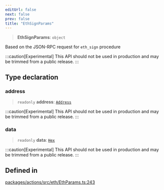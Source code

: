 ```yaml
---
editUrl: false
next: false
prev: false
title: "EthSignParams"
---
```


> **EthSignParams**: `object`

Based on the JSON-RPC request for `eth_sign` procedure

:::caution[Experimental]
This API should not be used in production and may be trimmed from a public release.
:::

## Type declaration

### address

> `readonly` **address**: [`Address`](/reference/tevm/actions/type-aliases/address/)

:::caution[Experimental]
This API should not be used in production and may be trimmed from a public release.
:::

### data

> `readonly` **data**: [`Hex`](/reference/tevm/actions/type-aliases/hex/)

:::caution[Experimental]
This API should not be used in production and may be trimmed from a public release.
:::

## Defined in

[packages/actions/src/eth/EthParams.ts:243](https://github.com/qbzzt/tevm-monorepo/blob/main/packages/actions/src/eth/EthParams.ts#L243)
